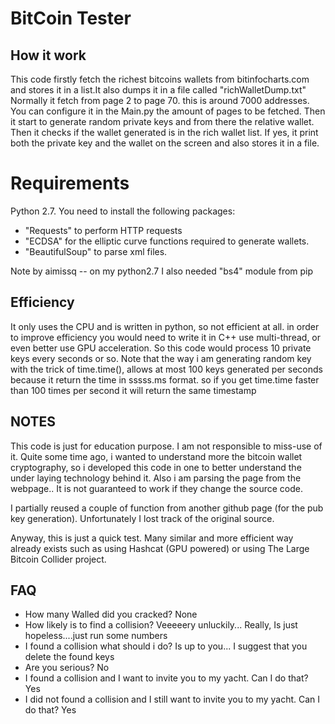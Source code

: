 # BitCoin Tester


## How it work
This code firstly fetch the richest bitcoins wallets from bitinfocharts.com and stores it in a list.It also dumps it in a file called "richWalletDump.txt"
Normally it fetch from page 2 to page 70. this is around 7000 addresses. You can configure it in the Main.py the amount of pages to be fetched.
Then it start to generate random private keys and from there the relative wallet. Then it checks if the wallet generated is in the rich wallet list.
If yes, it print both the private key and the wallet on the screen and also stores it in a file.

# Requirements
Python 2.7. You need to install the following packages:
+ "Requests" to perform HTTP requests
+ "ECDSA" for the elliptic curve functions required to generate wallets.
+ "BeautifulSoup" to parse xml files.

Note by aimissq  -- on my python2.7 I also needed "bs4" module from pip

## Efficiency
It only uses the CPU and is written in python, so not efficient at all. in order to improve efficiency you would need to
write it in C++ use multi-thread, or even better use GPU acceleration.
So this code would process 10 private keys every seconds or so.
Note that the way i am generating random key with the trick of time.time(), allows at most 100 keys generated per seconds because it return the time in sssss.ms format. so if you get time.time faster than 100 times per second it will return the same timestamp

## NOTES
This code is just for education purpose. I am not responsible to miss-use of it.
Quite some time ago, i wanted to understand more the bitcoin wallet cryptography, so i developed this code in one
to better understand the under laying technology behind it. Also i am parsing the page from the webpage.. It is not guaranteed to work if they change the source code.

I partially reused a couple of function from another github page (for the pub key generation). Unfortunately I
lost track of the original source.

Anyway, this is just a quick test. Many similar and more efficient way  already exists such as using Hashcat (GPU powered) or using The Large Bitcoin Collider project.

## FAQ
+ How many Walled did you cracked? None
+ How likely is to find a collision? Veeeeery unluckily... Really, Is just hopeless....just run some numbers
+ I found a collision what should i do?  Is up to you... I suggest that you delete the found keys
+ Are you serious? No
+ I found a collision and I want to invite you to my yacht. Can I do that? Yes
+ I did not found a collision and I still want to invite you to my yacht. Can I do that? Yes

